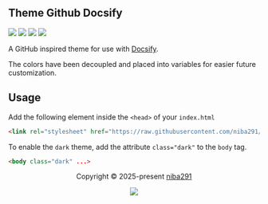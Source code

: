 ## Theme Github Docsify

<p align="left">
	<a href="https://github.com/niba291/THEME-DOCS/stargazers"><img src="https://img.shields.io/github/stars/niba291/THEME-DOCS?style=for-the-badge&colorA=363a4f&colorB=E7D5B3"></a>
	<a href="https://github.com/niba291/THEME-DOCS/issues"><img src="https://img.shields.io/github/issues/niba291/THEME-DOCS?style=for-the-badge&colorA=363a4f&colorB=A8CA58"></a>
	<a href="https://github.com/niba291/THEME-DOCS/contributors"><img src="https://img.shields.io/github/contributors/niba291/THEME-DOCS?style=for-the-badge&colorA=363a4f&colorB=A4DDDB"></a>
    <a href="https://github.com/niba291/THEME-DOCS/contributors"><img src="https://img.shields.io/github/last-commit/niba291/THEME-DOCS?style=for-the-badge&colorA=363a4f&colorB=DA863E"></a>
</p>

A GitHub inspired theme for use with [Docsify](https://docsify.js.org).

The colors have been decoupled and placed into variables for easier future customization.

## Usage

Add the following element inside the `<head>` of your `index.html`

```html
<link rel="stylesheet" href="https://raw.githubusercontent.com/niba291/THEME-DOCS/refs/heads/master/theme/github.css"/>
```

To enable the `dark` theme, add the attribute `class="dark"` to the `body` tag.

```html
<body class="dark" ...>
```

<p align="center">
	Copyright &copy; 2025-present <a href="https://github.com/niba291" target="_blank">niba291</a>
</p>

<p align="center">
	<a href="https://github.com/catppuccin/catppuccin/blob/main/LICENSE"><img src="https://img.shields.io/static/v1.svg?style=for-the-badge&label=License&message=MIT&logoColor=272744&colorA=363a4f&colorB=F2D3AB"/></a>
</p>
